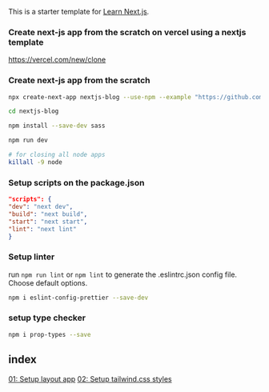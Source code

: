 This is a starter template for [Learn Next.js](https://nextjs.org/learn).

### Create next-js app from the scratch on vercel using a nextjs template
https://vercel.com/new/clone

### Create next-js app from the scratch
```bash
npx create-next-app nextjs-blog --use-npm --example "https://github.com/vercel/next-learn/tree/master/basics/learn-starter"

cd nextjs-blog

npm install --save-dev sass

npm run dev

# for closing all node apps
killall -9 node
```

### Setup scripts on the package.json
````json
"scripts": {
"dev": "next dev",
"build": "next build",
"start": "next start",
"lint": "next lint"
}
````

### Setup linter
run `npm run lint` or `npm lint` to generate the .eslintrc.json config file. Choose default options.
```bash
npm i eslint-config-prettier --save-dev
```

### setup type checker
```bash
npm i prop-types --save
```

## index
[01: Setup layout app](/_docs/01--setup-layout.md)
[02: Setup tailwind.css styles](/_docs/02--setup-tailwind.css.md)
